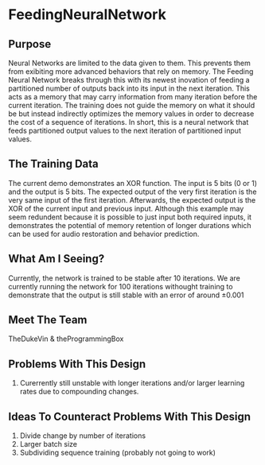 # FeedingNeuralNetwork

## Purpose
Neural Networks are limited to the data given to them. This prevents them from exibiting more advanced behaviors that rely on memory. The Feeding Neural Network breaks through this with its newest inovation of feeding a partitioned number of outputs back into its input in the next iteration. This acts as a memory that may carry information from many iteration before the current iteration. The training does not guide the memory on what it should be but instead indirectly optimizes the memory values in order to decrease the cost of a sequence of iterations. In short, this is a neural network that feeds partitioned output values to the next iteration of partitioned input values.

## The Training Data
The current demo demonstrates an XOR function. The input is 5 bits (0 or 1) and the output is 5 bits. The expected output of the very first iteration is the very same input of the first iteration. Afterwards, the expected output is the XOR of the current input and previous input. Although this example may seem redundent because it is possible to just input both required inputs, it demonstrates the potential of memory retention of longer durations which can be used for audio restoration and behavior prediction.

## What Am I Seeing?
Currently, the network is trained to be stable after 10 iterations. We are currently running the network for 100 iterations withought training to demonstrate that the output is still stable with an error of around ±0.001

## Meet The Team
TheDukeVin & theProgrammingBox

## Problems With This Design
1. Curerrently still unstable with longer iterations and/or larger learning rates due to compounding changes.

## Ideas To Counteract Problems With This Design
1. Divide change by number of iterations
2. Larger batch size
3. Subdividing sequence training (probably not going to work)
